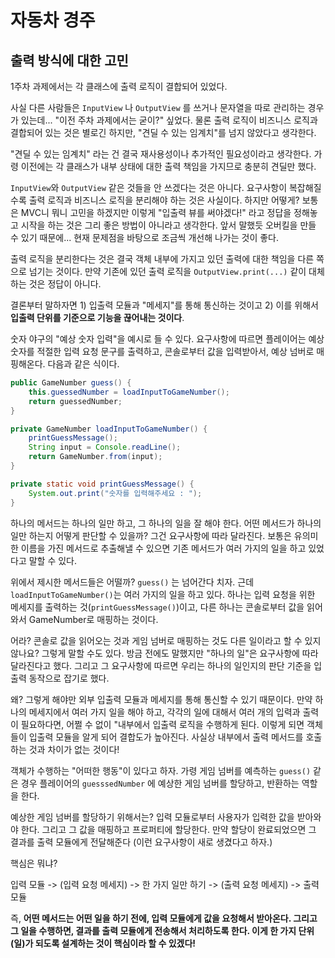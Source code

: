 # 자동차 경주

## 출력 방식에 대한 고민

1주차 과제에서는 각 클래스에 출력 로직이 결합되어 있었다.

사실 다른 사람들은 `InputView` 나 `OutputView` 를 쓰거나 문자열을 따로 관리하는 경우가 있는데... "이전 주차 과제에서는 굳이?" 싶었다. 물론 출력 로직이 비즈니스 로직과 결합되어 있는 것은 별로긴 하지만,
"견딜 수 있는 임계치"를 넘지 않았다고 생각한다.

"견딜 수 있는 임계치" 라는 건 결국 재사용성이나 추가적인 필요성이라고 생각한다.
가령 이전에는 각 클래스가 내부 상태에 대한 출력 책임을 가지므로 충분히 견딜만 했다.


`InputView`와 `OutputView` 같은 것들을 안 쓰겠다는 것은 아니다. 요구사항이 복잡해질수록 출력 로직과 비즈니스 로직을 분리해야 하는 것은 사실이다. 하지만 어떻게? 보통은 MVC니 뭐니 고민을 하겠지만 이렇게 "입출력 뷰를 써야겠다!" 라고 정답을 정해놓고 시작을 하는 것은 그리 좋은 방법이 아니라고 생각한다. 앞서 말했듯 오버킬을 만들 수 있기 때문에... 현재 문제점을 바탕으로 조금씩 개선해 나가는 것이 좋다.

출력 로직을 분리한다는 것은 결국 객체 내부에 가지고 있던 출력에 대한 책임을 다른 쪽으로 넘기는 것이다. 만약 기존에 있던 출력 로직을 `OutputView.print(...)` 같이 대체하는 것은 정답이 아니다.

결론부터 말하자면 1) 입출력 모듈과 "메세지"를 통해 통신하는 것이고 2) 이를 위해서 **입출력 단위를 기준으로 기능을 끊어내는 것이다**. 

숫자 야구의 "예상 숫자 입력"을 예시로 들 수 있다. 요구사항에 따르면 플레이어는 예상 숫자를 적절한 입력 요청 문구를 출력하고, 콘솔로부터 값을 입력받아서, 예상 넘버로 매핑해온다. 다음과 같은 식이다.

```java
public GameNumber guess() {
    this.guessedNumber = loadInputToGameNumber();
    return guessedNumber;
}

private GameNumber loadInputToGameNumber() {
    printGuessMessage();
    String input = Console.readLine();
    return GameNumber.from(input);
}

private static void printGuessMessage() {
    System.out.print("숫자를 입력해주세요 : ");
}
```

하나의 메서드는 하나의 일만 하고, 그 하나의 일을 잘 해야 한다. 어떤 메서드가 하나의 일만 하는지 어떻게 판단할 수 있을까? 그건 요구사항에 따라 달라진다. 보통은 유의미한 이름을 가진 메서드로 추출해낼 수 있으면 기존 메서드가 여러 가지의 일을 하고 있었다고 말할 수 있다.

위에서 제시한 메서드들은 어떨까? `guess()` 는 넘어간다 치자. 근데 `loadInputToGameNumber()`는 여러 가지의 일을 하고 있다. 하나는 입력 요청을 위한 메세지를 출력하는 것(`printGuessMessage()`)이고, 다른 하나는 콘솔로부터 값을 읽어와서 GameNumber로 매핑하는 것이다. 

어라? 콘솔로 값을 읽어오는 것과 게임 넘버로 매핑하는 것도 다른 일이라고 할 수 있지 않나요? 그렇게 말할 수도 있다. 방금 전에도 말했지만 "하나의 일"은 요구사항에 따라 달라진다고 했다. 그리고 그 요구사항에 따르면 우리는 하나의 일인지의 판단 기준을 입출력 동작으로 잡기로 했다.

왜? 그렇게 해야만 외부 입출력 모듈과 메세지를 통해 통신할 수 있기 때문이다. 만약 하나의 메세지에서 여러 가지 일을 해야 하고, 각각의 일에 대해서 여러 개의 입력과 출력이 필요하다면, 어쩔 수 없이 "내부에서 입출력 로직을 수행하게 된다. 이렇게 되면 객체들이 입출력 모듈을 알게 되어 결합도가 높아진다. 사실상 내부에서 출력 메서드를 호출하는 것과 차이가 없는 것이다!

객체가 수행하는 "어떠한 행동"이 있다고 하자. 가령 게임 넘버를 예측하는 `guess()` 같은 경우 플레이어의 `guesssedNumber` 에 예상한 게임 넘버를 할당하고, 반환하는 역할을 한다.

예상한 게임 넘버를 할당하기 위해서는? 입력 모듈로부터 사용자가 입력한 값을 받아와야 한다. 그리고 그 값을 매핑하고 프로퍼티에 할당한다. 만약 할당이 완료되었으면 그 결과를 출력 모듈에게 전달해준다 (이런 요구사항이 새로 생겼다고 하자.)

핵심은 뭐냐? 

입력 모듈 -> (입력 요청 메세지) -> 한 가지 일만 하기 -> (출력 요청 메세지) -> 출력 모듈

즉, **어떤 메서드는 어떤 일을 하기 전에, 입력 모듈에게 값을 요청해서 받아온다. 그리고 그 일을 수행하면, 결과를 출력 모듈에게 전송해서 처리하도록 한다. 이게 한 가지 단위(일)가 되도록 설계하는 것이 핵심이라 할 수 있겠다!**

